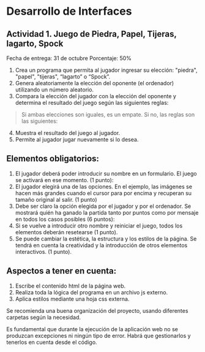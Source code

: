 # Desarrollo de Interfaces
## Actividad 1. Juego de Piedra, Papel, Tijeras, lagarto, Spock
Fecha de entrega: 31 de octubre
Porcentaje: 50%

1. Crea un programa que permita al jugador ingresar su elección: "piedra",
"papel", "tijeras", “lagarto” o “Spock”.
2. Genera aleatoriamente la elección del oponente (el ordenador) utilizando
un número aleatorio.
3. Compara la elección del jugador con la elección del oponente y determina
el resultado del juego según las siguientes reglas:
  > Si ambas elecciones son iguales, es un empate.
  > Si no, las reglas son las siguientes:
4. Muestra el resultado del juego al jugador.
5. Permite al jugador jugar nuevamente si lo desea.

## Elementos obligatorios:
1. El jugador deberá poder introducir su nombre en un formulario. El juego se
activará en ese momento. (1 punto):
2. El jugador elegirá una de las opciones. En el ejemplo, las imágenes se
hacen más grandes cuando el cursor para por encima y recuperan su
tamaño original al salir. (1 punto)
3. Debe ser claro la opción elegida por el jugador y por el ordenador. Se
mostrará quién ha ganado la partida tanto por puntos como por mensaje en
todos los casos posibles (6 puntos):
4. Si se vuelve a introducir otro nombre y reiniciar el juego, todos los
elementos deberán resetearse (1 punto).
5. Se puede cambiar la estética, la estructura y los estilos de la página. Se
tendrá en cuenta la creatividad y la introducción de otros elementos
interactivos. (1 punto).

## Aspectos a tener en cuenta:
1. Escribe el contenido html de la página web.
2. Realiza toda la lógica del programa en un archivo js externo.
3. Aplica estilos mediante una hoja css externa.

Se recomienda una buena organización del proyecto, usando diferentes
carpetas según la necesidad.

Es fundamental que durante la ejecución de la aplicación web no se produzcan
excepciones ni ningún tipo de error. Habrá que gestionarlos y tenerlos en
cuenta desde el código.
